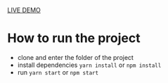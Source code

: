 [LIVE DEMO](http://spocket-team.surge.sh/)

# How to run the project

- clone and enter the folder of the project
- install dependencies `yarn install` or `npm install`
- run `yarn start` or `npm start`
